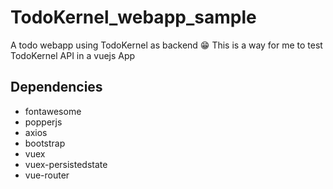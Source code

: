 # TodoKernel_webapp_sample
A todo webapp using TodoKernel as backend 😁
This is a way for me to test TodoKernel API in a vuejs App

## Dependencies
- fontawesome
- popperjs
- axios
- bootstrap
- vuex
- vuex-persistedstate
- vue-router
